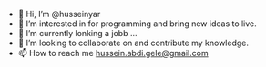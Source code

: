 - 👋 Hi, I’m @husseinyar
- 👀 I’m interested in for programming and bring new ideas to live.
- 🌱 I’m currently lonking a jobb ...
- 💞️ I’m looking to collaborate on and contribute my knowledge.
- 📫 How to reach me hussein.abdi.gele@gmail.com

<!---
husseinyar/husseinyar is a ✨ special ✨ repository because its `README.md` (this file) appears on your GitHub profile.
You can click the Preview link to take a look at your changes.
--->
